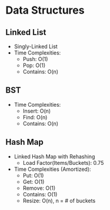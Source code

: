 # Data Structures

## Linked List

-   Singly-Linked List
-   Time Complexities:
    -   Push: O(1)
    -   Pop: O(1)
    -   Contains: O(n)

## BST

-   Time Complexities:
    -   Insert: O(n)
    -   Find: O(n)
    -   Contains: O(n)

## Hash Map

-   Linked Hash Map with Rehashing
    -   Load Factor(Items/Buckets): 0.75
-   Time Complexities (Amortized):
    -   Put: O(1)
    -   Get: O(1)
    -   Remove: O(1)
    -   Contains: O(1)
    -   Resize: O(n), n = # of buckets
